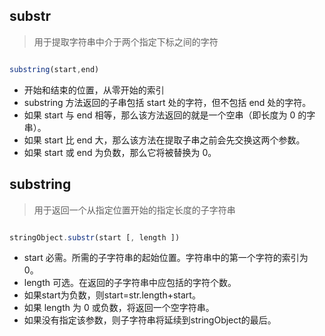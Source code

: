 ## substr

> 用于提取字符串中介于两个指定下标之间的字符

``` js

substring(start,end)

```

- 开始和结束的位置，从零开始的索引
- substring 方法返回的子串包括 start 处的字符，但不包括 end 处的字符。
- 如果 start 与 end 相等，那么该方法返回的就是一个空串（即长度为 0 的字串）。
- 如果 start 比 end 大，那么该方法在提取子串之前会先交换这两个参数。
- 如果 start 或 end 为负数，那么它将被替换为 0。


## substring

> 用于返回一个从指定位置开始的指定长度的子字符串

``` js

stringObject.substr(start [, length ])

```

- start   必需。所需的子字符串的起始位置。字符串中的第一个字符的索引为 0。
- length 可选。在返回的子字符串中应包括的字符个数。
- 如果start为负数，则start=str.length+start。
- 如果 length 为 0 或负数，将返回一个空字符串。
- 如果没有指定该参数，则子字符串将延续到stringObject的最后。
